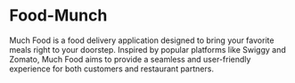 # Food-Munch
Much Food is a food delivery application designed to bring your favorite meals right to your doorstep. Inspired by popular platforms like Swiggy and Zomato, Much Food aims to provide a seamless and user-friendly experience for both customers and restaurant partners.
